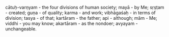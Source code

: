 cātuḥ-varṇyam - the four divisions of human society; mayā - by Me; sṛṣṭam - created; guṇa - of quality; karma - and work; vibhāgaśaḥ - in terms of division; tasya - of that; kartāram - the father; api - although; mām - Me; viddhi - you may know; akartāram - as the nondoer; avyayam - unchangeable.